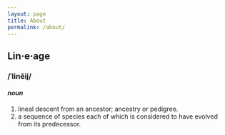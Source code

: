 ```yaml
---
layout: page
title: About
permalink: /about/
---
```

<style>
#about {
    pointer-events: none;
    cursor: default;
    font-weight: bold;
}
</style>

## Lin·e·age

### /ˈlinēij/

#### _noun_


1. lineal descent from an ancestor; ancestry or pedigree.
2. a sequence of species each of which is considered to have evolved from its predecessor.

